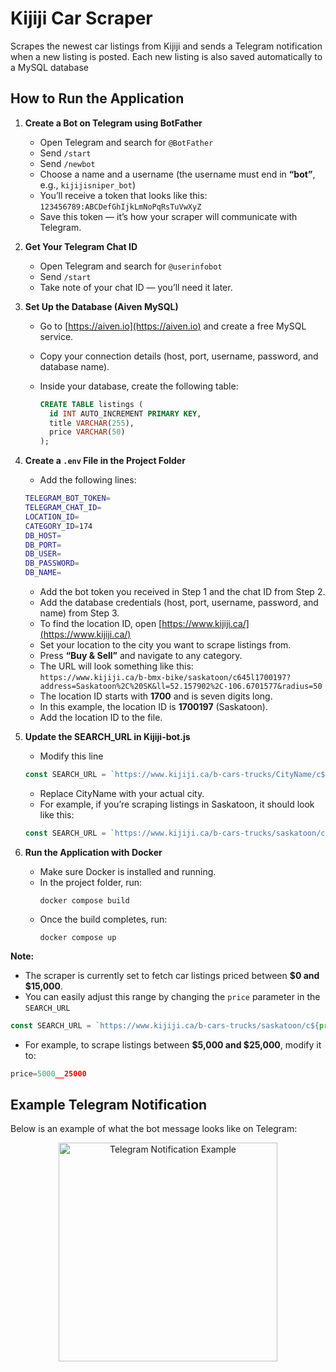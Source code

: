 # Kijiji Car Scraper
Scrapes the newest car listings from Kijiji and sends a Telegram notification when a new listing is posted.
Each new listing is also saved automatically to a MySQL database

## How to Run the Application
1. **Create a Bot on Telegram using BotFather**
   - Open Telegram and search for `@BotFather`
   - Send `/start`
   - Send `/newbot`
   - Choose a name and a username (the username must end in **“bot”**, e.g., `kijijisniper_bot`)
   - You’ll receive a token that looks like this:  
     `123456789:ABCDefGhIjkLmNoPqRsTuVwXyZ`
   - Save this token — it’s how your scraper will communicate with Telegram.

2. **Get Your Telegram Chat ID**
   - Open Telegram and search for `@userinfobot`
   - Send `/start`
   - Take note of your chat ID — you’ll need it later.


3. **Set Up the Database (Aiven MySQL)**
   - Go to [https://aiven.io](https://aiven.io) and create a free MySQL service.  
   - Copy your connection details (host, port, username, password, and database name).  
   - Inside your database, create the following table:

     ```sql
     CREATE TABLE listings (
       id INT AUTO_INCREMENT PRIMARY KEY,
       title VARCHAR(255),
       price VARCHAR(50)
     );
     ```

4.  **Create a `.env` File in the Project Folder**
     - Add the following lines:

     ```bash
     TELEGRAM_BOT_TOKEN=
     TELEGRAM_CHAT_ID=
     LOCATION_ID=
     CATEGORY_ID=174
     DB_HOST=
     DB_PORT=
     DB_USER=
     DB_PASSWORD=
     DB_NAME=
     ```

     - Add the bot token you received in Step 1 and the chat ID from Step 2.
     - Add the database credentials (host, port, username, password, and name) from Step 3.  
     - To find the location ID, open [https://www.kijiji.ca/](https://www.kijiji.ca/)
     - Set your location to the city you want to scrape listings from.
     - Press **“Buy & Sell”** and navigate to any category.
     - The URL will look something like this:  
     `https://www.kijiji.ca/b-bmx-bike/saskatoon/c645l1700197?address=Saskatoon%2C%20SK&ll=52.157902%2C-106.6701577&radius=50`
     - The location ID starts with **1700** and is seven digits long.  
     - In this example, the location ID is **1700197** (Saskatoon).
     - Add the location ID to the file.

5.  **Update the SEARCH_URL in Kijiji-bot.js**
     - Modify this line
  
      ```JavaScript
      const SEARCH_URL = `https://www.kijiji.ca/b-cars-trucks/CityName/c${process.env.CATEGORY_ID}l${process.env.LOCATION_ID}?for-sale-by=ownr&price=0__15000&sort=dateDesc&view=list`;
      ```
     - Replace CityName with your actual city.
     - For example, if you’re scraping listings in Saskatoon, it should look like this:
  
     ```JavaScript
     const SEARCH_URL = `https://www.kijiji.ca/b-cars-trucks/saskatoon/c${process.env.CATEGORY_ID}l${process.env.LOCATION_ID}?for-sale-by=ownr&price=0__15000&sort=dateDesc&view=list`;

6.  **Run the Application with Docker**
    - Make sure Docker is installed and running.
    - In the project folder, run:
       ```docker
       docker compose build
       ```
    - Once the build completes, run:
       ```docker
       docker compose up
       ```
**Note:**  
   - The scraper is currently set to fetch car listings priced between **$0 and $15,000**.  
   - You can easily adjust this range by changing the `price` parameter in the `SEARCH_URL`
 ```javascript
 const SEARCH_URL = `https://www.kijiji.ca/b-cars-trucks/saskatoon/c${process.env.CATEGORY_ID}l${process.env.LOCATION_ID}?for-sale-by=ownr&price=0__15000&sort=dateDesc&view=list`;
 ```
  - For example, to scrape listings between **$5,000 and $25,000**, modify it to:
 ```javascript
 price=5000__25000
 ```
##  Example Telegram Notification


Below is an example of what the bot message looks like on Telegram:

<p align="center">
  <img src="https://raw.githubusercontent.com/abdulrehman36/kijiji-car-sniper/blob/main/assets/IMG_5917.jpg" alt="Telegram Notification Example" width="350"/>
</p>
